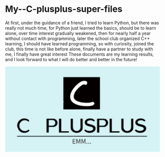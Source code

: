 # My--C-plusplus-super-files
At first, under the guidance of a friend, I tried to learn Python, but there was really not much time, for Python just learned the basics, should be to learn alone, over time interest gradually weakened, then for nearly half a year without contact with programming, later the school club organized C++ learning, I should have learned programming, so with curiosity, joined the club, this time is not like before alone, finally have a partner to study with me, I finally have great interest These documents are my learning results, and I look forward to what I will do better and better in the future!

![image](https://github.com/super-yjt/image/blob/main/images/%E5%9B%BE%E7%89%87.jpg)

